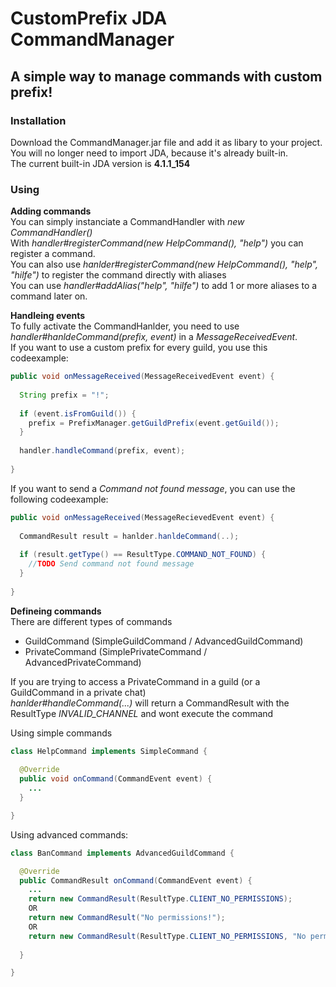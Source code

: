 # CustomPrefix JDA CommandManager
## A simple way to manage commands with custom prefix!

### Installation
Download the CommandManager.jar file and add it as libary to your project. <br>
You will no longer need to import JDA, because it's already built-in. <br>
The current built-in JDA version is **4.1.1_154** <br>

### Using
**Adding commands** <br>
You can simply instanciate a CommandHandler with *new CommandHandler()* <br>
With *handler#registerCommand(new HelpCommand(), "help")* you can register a command. <br>
You can also use *hanlder#registerCommand(new HelpCommand(), "help", "hilfe")* to register the command directly with aliases <br>
You can use *handler#addAlias("help", "hilfe")* to add 1 or more aliases to a command later on. <br>

**Handleing events** <br>
To fully activate the CommandHanlder, you need to use *handler#hanldeCommand(prefix, event)* in  a *MessageReceivedEvent*. <br>
If you want to use a custom prefix for every guild, you use this codeexample: <br>
```java
public void onMessageReceived(MessageReceivedEvent event) {
  
  String prefix = "!";
  
  if (event.isFromGuild()) {
    prefix = PrefixManager.getGuildPrefix(event.getGuild());
  }
  
  handler.handleCommand(prefix, event);
  
}
```
If you want to send a *Command not found message*, you can use the following codeexample: <br>
```java
public void onMessageReceived(MessageRecievedEvent event) {
  
  CommandResult result = hanlder.hanldeCommand(..);
  
  if (result.getType() == ResultType.COMMAND_NOT_FOUND) {
    //TODO Send command not found message
  }
  
}
```

**Defineing commands** <br>
There are different types of commands <br>
- GuildCommand (SimpleGuildCommand / AdvancedGuildCommand)
- PrivateCommand (SimplePrivateCommand / AdvancedPrivateCommand)

If you are trying to access a PrivateCommand in a guild (or a GuildCommand in a private chat) <br>
*hanlder#handleCommand(...)* will return a CommandResult with the ResultType *INVALID_CHANNEL* and wont execute the command <br>

Using simple commands
```java
class HelpCommand implements SimpleCommand {
  
  @Override
  public void onCommand(CommandEvent event) {
    ...
  }

}
```

Using advanced commands:
```java
class BanCommand implements AdvancedGuildCommand {

  @Override
  public CommandResult onCommand(CommandEvent event) {
    ...
    return new CommandResult(ResultType.CLIENT_NO_PERMISSIONS);
    OR
    return new CommandResult("No permissions!");
    OR
    return new CommandResult(ResultType.CLIENT_NO_PERMISSIONS, "No permissions!");
 
  }

}
```
